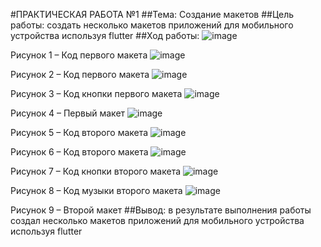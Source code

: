 #ПРАКТИЧЕСКАЯ РАБОТА №1
##Тема: Создание макетов
##Цель работы: создать несколько макетов приложений для мобильного устройства используя flutter
##Ход работы:
 ![image](https://user-images.githubusercontent.com/114290206/197142668-1717b4c9-237a-4430-9814-756689fc181e.png)

Рисунок 1 – Код первого макета
 ![image](https://user-images.githubusercontent.com/114290206/197142695-50ca8fbc-3b3e-47d0-9bc4-391ccce36b33.png)

Рисунок 2 – Код первого макета
 ![image](https://user-images.githubusercontent.com/114290206/197142710-d519b95f-1ec1-4d6c-b588-4e9ce058d081.png)

Рисунок 3 – Код кнопки первого макета
 ![image](https://user-images.githubusercontent.com/114290206/197142733-5caf6841-872f-40da-ac48-6f3cab94272a.png)

Рисунок 4 – Первый макет
 ![image](https://user-images.githubusercontent.com/114290206/197142749-8aa51104-858e-4bda-b566-d510ccd46834.png)

Рисунок 5 – Код второго макета
 ![image](https://user-images.githubusercontent.com/114290206/197142762-7e3abecb-ff06-4bf0-abde-f0c7df7d1f94.png)

Рисунок 6 – Код второго макета
 ![image](https://user-images.githubusercontent.com/114290206/197142782-8e7d60b1-5d2b-480f-921f-a8e1f491d32d.png)

Рисунок 7 – Код кнопки второго макета
 ![image](https://user-images.githubusercontent.com/114290206/197142806-0b40461a-8a99-4fbf-b57f-ca73741d9393.png)

Рисунок 8 – Код музыки второго макета
 ![image](https://user-images.githubusercontent.com/114290206/197142833-ad701bfd-a1ce-483c-8730-4ae653dc4286.png)

Рисунок 9 – Второй макет
##Вывод: в результате выполнения работы создал несколько макетов приложений для мобильного устройства используя flutter 

